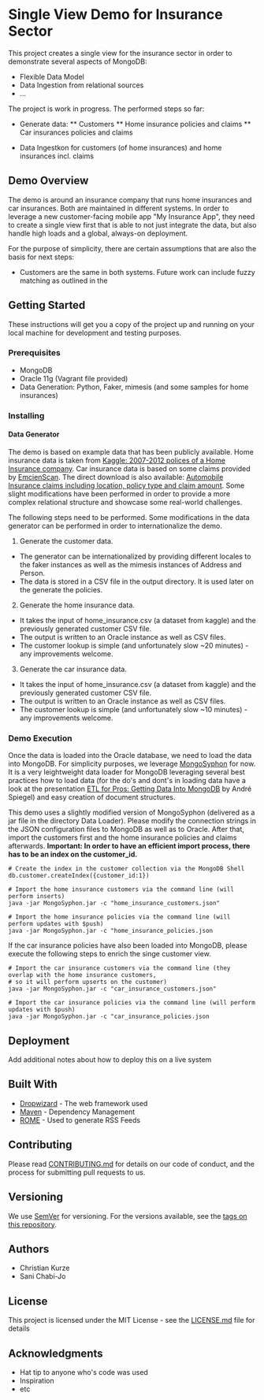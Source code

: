 # Single View Demo for Insurance Sector

This project creates a single view for the insurance sector in order to demonstrate several aspects of MongoDB:

* Flexible Data Model
* Data Ingestion from relational sources
* ...

The project is work in progress. The performed steps so far:

* Generate data:
** Customers
** Home insurance policies and claims
** Car insurances policies and claims

* Data Ingestkon for customers (of home insurances) and home insurances incl. claims

## Demo Overview

The demo is around an insurance company that runs home insurances and car insurances. Both are maintained in different systems. In order to leverage a new customer-facing mobile app "My Insurance App", they need to create a single view first that is able to not just integrate the data, but also handle high loads and a global, always-on deployment.

For the purpose of simplicity, there are certain assumptions that are also the basis for next steps:
* Customers are the same in both systems. Future work can include fuzzy matching as outlined in the 

## Getting Started

These instructions will get you a copy of the project up and running on your local machine for development and testing purposes. 

### Prerequisites

* MongoDB
* Oracle 11g (Vagrant file provided)
* Data Generation: Python, Faker, mimesis (and some samples for home insurances)

### Installing

#### Data Generator

The demo is based on example data that has been publicly available. Home insurance data is taken from [Kaggle: 2007-2012 polices of a Home Insurance company](https://www.kaggle.com/ycanario/home-insurance). Car insurance data is based on some claims provided by [EmcienScan](http://www.scan-support.com/help/sample-data-sets). The direct download is also available: [Automobile Insurance claims including location, policy type and claim amount](http://dyzz9obi78pm5.cloudfront.net/app/image/id/560ec66d32131c9409f2ba54/n/Auto_Insurance_Claims_Sample.csv). Some slight modifications have been performed in order to provide a more complex relational structure and showcase some real-world challenges.

The following steps need to be performed. Some modifications in the data generator can be performed in order to internationalize the demo.

1. Generate the customer data.
 - The generator can be internationalized by providing different locales to the faker instances as well as the mimesis instances of Address and Person.
 - The data is stored in a CSV file in the output directory. It is used later on the generate the policies.
2. Generate the home insurance data.
 - It takes the input of home_insurance.csv (a dataset from kaggle) and the previously generated customer CSV file.
 - The output is written to an Oracle instance as well as CSV files.
 - The customer lookup is simple (and unfortunately slow ~20 minutes) - any improvements welcome.
3. Generate the car insurance data.
 - It takes the input of home_insurance.csv (a dataset from kaggle) and the previously generated customer CSV file.
 - The output is written to an Oracle instance as well as CSV files.
 - The customer lookup is simple (and unfortunately slow ~10 minutes) - any improvements welcome.

### Demo Execution

Once the data is loaded into the Oracle database, we need to load the data into MongoDB. For simplicity purposes, we leverage [MongoSyphon](https://github.com/johnlpage/MongoSyphon) for now. It is a very leightweight data loader for MongoDB leveraging several best practices how to load data (for the do's and dont's in loading data have a look at the presentation [ETL for Pros: Getting Data Into MongoDB](https://explore.mongodb.com/vidyard-all-players/andre-spiegel-2) by André Spiegel) and easy creation of document structures. 

This demo uses a slightly modified version of MongoSyphon (delivered as a jar file in the directory Data Loader). Please modify the connection strings in the JSON configuration files to MongoDB as well as to Oracle. After that, import the customers first and the home insurance policies and claims afterwards. **Important: In order to have an efficient import process, there has to be an index on the customer_id.**

```
# Create the index in the customer collection via the MongoDB Shell
db.customer.createIndex({customer_id:1})

# Import the home insurance customers via the command line (will perform inserts)
java -jar MongoSyphon.jar -c "home_insurance_customers.json"

# Import the home insurance policies via the command line (will perform updates with $push)
java -jar MongoSyphon.jar -c "home_insurance_policies.json
```

If the car insurance policies have also been loaded into MongoDB, please execute the following steps to enrich the singe customer view.

```
# Import the car insurance customers via the command line (they overlap with the home insurance customers, 
# so it will perform upserts on the customer)
java -jar MongoSyphon.jar -c "car_insurance_customers.json"

# Import the car insurance policies via the command line (will perform updates with $push)
java -jar MongoSyphon.jar -c "car_insurance_policies.json
```


## Deployment

Add additional notes about how to deploy this on a live system

## Built With

* [Dropwizard](http://www.dropwizard.io/1.0.2/docs/) - The web framework used
* [Maven](https://maven.apache.org/) - Dependency Management
* [ROME](https://rometools.github.io/rome/) - Used to generate RSS Feeds

## Contributing

Please read [CONTRIBUTING.md](https://gist.github.com/PurpleBooth/b24679402957c63ec426) for details on our code of conduct, and the process for submitting pull requests to us.

## Versioning

We use [SemVer](http://semver.org/) for versioning. For the versions available, see the [tags on this repository](https://github.com/your/project/tags). 

## Authors

* Christian Kurze
* Sani Chabi-Jo

## License

This project is licensed under the MIT License - see the [LICENSE.md](LICENSE.md) file for details

## Acknowledgments

* Hat tip to anyone who's code was used
* Inspiration
* etc
